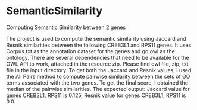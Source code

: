 # SemanticSimilarity
Computing Semantic Similarity between 2 genes

The project is used to compute  the semantic similarity using Jaccard and Resnik similarities between the following CREB3L1 and RPS11 genes.
It uses Corpus.txt as the annotation dataset for the genes and go.owl as the ontology. There are several dependencies that need to be available for the OWL API to work, attached in the resource zip. Please find owl file, zip, txt file in the input directory.
To get both the Jaccard and Resnik values, I used the All Pairs method to compute pairwise similarity between the sets of GO terms associated with the two genes. 
To get the final score, I obtained the median of the pairwise similarities.
The expected output: Jaccard value for genes CREB3L1, RPS11 is 0.125, Resnik value for genes CREB3L1, RPS11 is 0.0.


